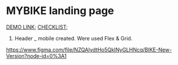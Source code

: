 # MYBIKE landing page

[DEMO LINK](https://dimakolesnyk.github.io/layout_miami/);
[CHECKLIST](https://github.com/mate-academy/layout_miami/blob/master/checklist.md);

1) Header _ mobile created. Were used Flex & Grid.


https://www.figma.com/file/NZQAIydtHo5QkINyGLHNcq/BIKE-New-Version?node-id=0%3A1
